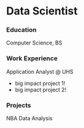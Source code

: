 # Data Scientist

### Education
Computer Science, BS

### Work Experience
Application Analyst @ UHS
- big impact project 1!
- big impact project 2!

### Projects
NBA Data Analysis

